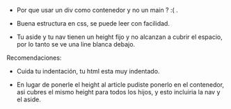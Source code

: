 - Por que usar un div como contenedor y no un main ? :( .

- Buena estructura en css, se puede leer con facilidad.

- Tu aside y tu nav tienen un height fijo y no alcanzan a cubrir el espacio, por lo tanto se ve una line blanca debajo.

Recomendaciones:

- Cuida tu indentación, tu html esta muy indentado.

- En lugar de ponerle el height al article pudiste ponerlo en el contenedor, asi cubres el mismo height para todos los hijos, y esto incluiria la nav y el aside.
